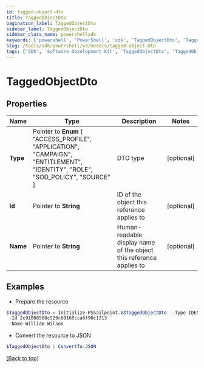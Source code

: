```yaml
---
id: tagged-object-dto
title: TaggedObjectDto
pagination_label: TaggedObjectDto
sidebar_label: TaggedObjectDto
sidebar_class_name: powershellsdk
keywords: ['powershell', 'PowerShell', 'sdk', 'TaggedObjectDto', 'TaggedObjectDto'] 
slug: /tools/sdk/powershell/v3/models/tagged-object-dto
tags: ['SDK', 'Software Development Kit', 'TaggedObjectDto', 'TaggedObjectDto']
---
```



# TaggedObjectDto

## Properties

Name | Type | Description | Notes
------------ | ------------- | ------------- | -------------
**Type** |  Pointer to  **Enum** [  "ACCESS_PROFILE",    "APPLICATION",    "CAMPAIGN",    "ENTITLEMENT",    "IDENTITY",    "ROLE",    "SOD_POLICY",    "SOURCE" ] | DTO type | [optional] 
**Id** |  Pointer to **String** | ID of the object this reference applies to | [optional] 
**Name** |  Pointer to **String** | Human-readable display name of the object this reference applies to | [optional] 

## Examples

- Prepare the resource
```powershell
$TaggedObjectDto = Initialize-PSSailpoint.V3TaggedObjectDto  -Type IDENTITY `
 -Id 2c91808568c529c60168cca6f90c1313 `
 -Name William Wilson
```

- Convert the resource to JSON
```powershell
$TaggedObjectDto | ConvertTo-JSON
```


[[Back to top]](#) 

